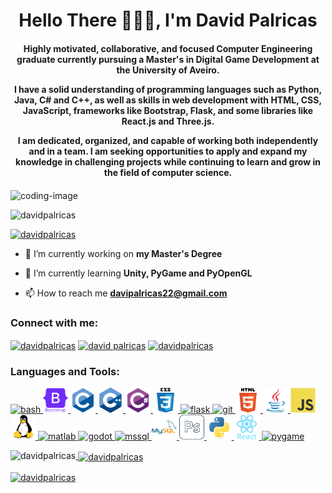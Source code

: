 <h1 align="center">Hello There 🙋🏻‍♂️, I'm David Palricas</h1>
<h4 align="center"><p>Highly motivated, collaborative, and focused Computer Engineering graduate currently pursuing a Master's in Digital Game Development at the University of Aveiro. </p>
    <p>I have a solid understanding of programming languages such as Python, Java, C# and C++, as well as skills in web development with HTML, CSS, JavaScript, frameworks like Bootstrap, Flask, and some libraries like React.js and Three.js.</p>
    <p></p>I am dedicated, organized, and capable of working both independently and in a team. I am seeking opportunities to apply and expand my knowledge in challenging projects while continuing to learn and grow in the field of computer science. </p></h4>

 <img align="center" src="https://i.giphy.com/JqmupuTVZYaQX5s094.webp" alt="coding-image" width="400">



<p align="left"> <img src="https://komarev.com/ghpvc/?username=davidpalricas&label=Profile%20views&color=0e75b6&style=flat" alt="davidpalricas" /> </p>

<p align="left"> <a href="https://github.com/ryo-ma/github-profile-trophy"><img src="https://github-profile-trophy.vercel.app/?username=davidpalricas" alt="davidpalricas" /></a> </p>

- 🔭 I’m currently working on **my Master's Degree**

- 🌱 I’m currently learning **Unity, PyGame and PyOpenGL**

- 📫 How to reach me **davipalricas22@gmail.com**

<h3 align="left">Connect with me:</h3>
<p align="left">
<a href="https://twitter.com/davidpalricas" target="blank"><img align="center" src="https://raw.githubusercontent.com/rahuldkjain/github-profile-readme-generator/master/src/images/icons/Social/twitter.svg" alt="davidpalricas" height="30" width="40" /></a>
<a href= "https://www.linkedin.com/in/david-palricas/" target="blank"><img align="center" src="https://raw.githubusercontent.com/rahuldkjain/github-profile-readme-generator/master/src/images/icons/Social/linked-in-alt.svg" alt="david palricas" height="30" width="40" /></a>
<a href="https://instagram.com/davidpalricas" target="blank"><img align="center" src="https://raw.githubusercontent.com/rahuldkjain/github-profile-readme-generator/master/src/images/icons/Social/instagram.svg" alt="davidpalricas" height="30" width="40" /></a>
</p>

<h3 align="left">Languages and Tools:</h3>
<p align="left"> <a href="https://www.gnu.org/software/bash/" target="_blank" rel="noreferrer"> <img src="https://www.vectorlogo.zone/logos/gnu_bash/gnu_bash-icon.svg" alt="bash" width="40" height="40"/> </a> <a href="https://getbootstrap.com" target="_blank" rel="noreferrer"> <img src="https://raw.githubusercontent.com/devicons/devicon/master/icons/bootstrap/bootstrap-plain-wordmark.svg" alt="bootstrap" width="40" height="40"/> </a> <a href="https://www.cprogramming.com/" target="_blank" rel="noreferrer"> <img src="https://raw.githubusercontent.com/devicons/devicon/master/icons/c/c-original.svg" alt="c" width="40" height="40"/> </a> <a href="https://www.w3schools.com/cpp/" target="_blank" rel="noreferrer"> <img src="https://raw.githubusercontent.com/devicons/devicon/master/icons/cplusplus/cplusplus-original.svg" alt="cplusplus" width="40" height="40"/> </a> <a href="https://www.w3schools.com/cs/" target="_blank" rel="noreferrer"> <img src="https://raw.githubusercontent.com/devicons/devicon/master/icons/csharp/csharp-original.svg" alt="csharp" width="40" height="40"/> </a> <a href="https://www.w3schools.com/css/" target="_blank" rel="noreferrer"> <img src="https://raw.githubusercontent.com/devicons/devicon/master/icons/css3/css3-original-wordmark.svg" alt="css3" width="40" height="40"/> </a> <a href="https://flask.palletsprojects.com/" target="_blank" rel="noreferrer"> <img src="https://www.vectorlogo.zone/logos/pocoo_flask/pocoo_flask-icon.svg" alt="flask" width="40" height="40"/> </a> <a href="https://git-scm.com/" target="_blank" rel="noreferrer"> <img src="https://www.vectorlogo.zone/logos/git-scm/git-scm-icon.svg" alt="git" width="40" height="40"/> </a> <a href="https://www.w3.org/html/" target="_blank" rel="noreferrer"> <img src="https://raw.githubusercontent.com/devicons/devicon/master/icons/html5/html5-original-wordmark.svg" alt="html5" width="40" height="40"/> </a> <a href="https://www.java.com" target="_blank" rel="noreferrer"> <img src="https://raw.githubusercontent.com/devicons/devicon/master/icons/java/java-original.svg" alt="java" width="40" height="40"/> </a> <a href="https://developer.mozilla.org/en-US/docs/Web/JavaScript" target="_blank" rel="noreferrer"> <img src="https://raw.githubusercontent.com/devicons/devicon/master/icons/javascript/javascript-original.svg" alt="javascript" width="40" height="40"/> </a> <a href="https://www.linux.org/" target="_blank" rel="noreferrer"> <img src="https://raw.githubusercontent.com/devicons/devicon/master/icons/linux/linux-original.svg" alt="linux" width="40" height="40"/> </a> <a href="https://www.mathworks.com/" target="_blank" rel="noreferrer"> <img src="https://upload.wikimedia.org/wikipedia/commons/2/21/Matlab_Logo.png" alt="matlab" width="40" height="40"/> </a> <a href= "https://docs.godotengine.org/en/stable/index.html" target="_blank" rel="noreferrer">  <img src = "https://upload.wikimedia.org/wikipedia/commons/thumb/5/5a/Godot_logo.svg/1200px-Godot_logo.svg.png" alt="godot" width="60" height= "40"/> <a href="https://www.microsoft.com/en-us/sql-server" target="_blank" rel="noreferrer"><img src="https://www.svgrepo.com/show/303229/microsoft-sql-server-logo.svg" alt="mssql" width="40" height="40"/> </a> <a href="https://www.mysql.com/" target="_blank" rel="noreferrer"> <img src="https://raw.githubusercontent.com/devicons/devicon/master/icons/mysql/mysql-original-wordmark.svg" alt="mysql" width="40" height="40"/> </a> <a href="https://www.photoshop.com/en" target="_blank" rel="noreferrer"> <img src="https://raw.githubusercontent.com/devicons/devicon/master/icons/photoshop/photoshop-line.svg" alt="photoshop" width="40" height="40"/> </a> <a href="https://www.python.org" target="_blank" rel="noreferrer"> <img src="https://raw.githubusercontent.com/devicons/devicon/master/icons/python/python-original.svg" alt="python" width="40" height="40"/> </a> <a href="https://reactjs.org/" target="_blank" rel="noreferrer"> <img src="https://raw.githubusercontent.com/devicons/devicon/master/icons/react/react-original-wordmark.svg" alt="react" width="40" height="40"/> </a><a href="https://www.pygame.org/docs/" target="_blank" rel="noreferrer"> <img src="https://encrypted-tbn0.gstatic.com/images?q=tbn:ANd9GcQ21l2C7GClfkzQ6GX2sbX7FoP8vWsGueXiFA&s" alt="pygame" width="40" height="40"</a> </p>


<p><img align="left" src="https://github-readme-stats.vercel.app/api/top-langs?username=davidpalricas&show_icons=true&locale=en&layout=compact" alt="davidpalricas" /></p>



<p>&nbsp;<img align="center" src="https://github-readme-stats.vercel.app/api?username=davidpalricas&show_icons=true&locale=en" alt="davidpalricas" /></p>

<p><img align="center" src="https://github-readme-streak-stats.herokuapp.com/?user=davidpalricas&" alt="davidpalricas" /></p>


